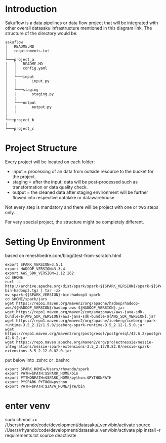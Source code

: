 # Introduction

Sakuflow is a data pipelines or data flow project that will be integrated with other overall datasaku infrastructure mentioned in this diagram link. The structure of the directory would be:

```
sakuflow
│   README.MD
│   requirements.txt    
│   
└───project_a
│   │   README.MD
│   │   config.yaml
│   │   
│   └───input
│   │       input.py
│   │       
│   └───staging
│   |       staging.py
│   |       
│   └───output
│   |       output.py
│   |       
|
└───project_b
|
└───project_c

```

# Project Structure
Every project will be located on each folder:

- input = processing of an data from outside resource to the bucket for the project.
- staging = after the input, data will be post-processed such as transformation or data quality check.
- output = the cleaned data after staging environment will be further flowed into respective datalake or datawarehouse.

Not every step is mandatory and there will be project with one or two steps only.

For very special project, the structure might be completely different.

# Setting Up Environment
based on reneshbedre.com/blog/ttest-from-scratch.html

```
export SPARK_VERSION=3.5.1
export HADOOP_VERSION=3.3.4
export AWS_SDK_VERSION=1.12.262
cd $HOME
curl -L http://archive.apache.org/dist/spark/spark-${SPARK_VERSION}/spark-${SPARK_VERSION}-bin-hadoop3.tgz | tar -zx 
mv spark-${SPARK_VERSION}-bin-hadoop3 spark 
cd $HOME/spark/jars
wget https://repo1.maven.org/maven2/org/apache/hadoop/hadoop-aws/${HADOOP_VERSION}/hadoop-aws-${HADOOP_VERSION}.jar
wget https://repo1.maven.org/maven2/com/amazonaws/aws-java-sdk-bundle/${AWS_SDK_VERSION}/aws-java-sdk-bundle-${AWS_SDK_VERSION}.jar
wget https://repo1.maven.org/maven2/org/apache/iceberg/iceberg-spark-runtime-3.5_2.12/1.5.0/iceberg-spark-runtime-3.5_2.12-1.5.0.jar
wget https://repo1.maven.org/maven2/org/postgresql/postgresql/42.6.2/postgresql-42.6.2.jar
wget https://repo.maven.apache.org/maven2/org/projectnessie/nessie-integrations/nessie-spark-extensions-3.5_2.12/0.82.0/nessie-spark-extensions-3.5_2.12-0.82.0.jar
```

put below into .zshrc or .bashrc

```
export SPARK_HOME=/Users/rhyando/spark
export PATH=$PATH:$SPARK_HOME/bin
export PYTHONPATH=$SPARK_HOME/python:$PYTHONPATH
export PYSPARK_PYTHON=python
export PATH=$PATH:$JAVA_HOME/jre/bin
```
# enter venv
sudo chmod +x /Users/rhyando/code/development/datasaku/_venv/bin/activate
source /Users/rhyando/code/development/datasaku/_venv/bin/activate
pip install -r requirements.txt
source deactivate